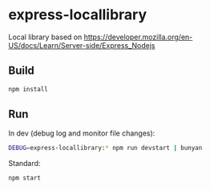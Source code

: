 # express-locallibrary

Local library based on <https://developer.mozilla.org/en-US/docs/Learn/Server-side/Express_Nodejs>

## Build

```sh
npm install
```

## Run

In dev (debug log and monitor file changes):

```sh
DEBUG=express-locallibrary:* npm run devstart | bunyan
```

Standard:

```sh
npm start
```
